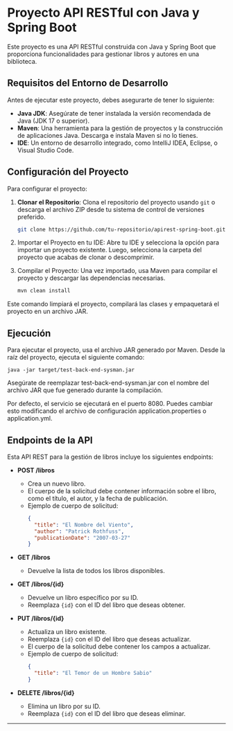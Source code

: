 # Proyecto API RESTful con Java y Spring Boot

Este proyecto es una API RESTful construida con Java y Spring Boot que proporciona funcionalidades para gestionar libros y autores en una biblioteca.

## Requisitos del Entorno de Desarrollo
Antes de ejecutar este proyecto, debes asegurarte de tener lo siguiente:

- **Java JDK**: Asegúrate de tener instalada la versión recomendada de Java (JDK 17 o superior).
- **Maven**: Una herramienta para la gestión de proyectos y la construcción de aplicaciones Java. Descarga e instala Maven si no lo tienes.
- **IDE**: Un entorno de desarrollo integrado, como IntelliJ IDEA, Eclipse, o Visual Studio Code.

## Configuración del Proyecto
Para configurar el proyecto:

1. **Clonar el Repositorio**:
   Clona el repositorio del proyecto usando `git` o descarga el archivo ZIP desde tu sistema de control de versiones preferido.
    ```bash
    git clone https://github.com/tu-repositorio/apirest-spring-boot.git

2. Importar el Proyecto en tu IDE:
Abre tu IDE y selecciona la opción para importar un proyecto existente. Luego, selecciona la carpeta del proyecto que acabas de clonar o descomprimir.

3. Compilar el Proyecto:
Una vez importado, usa Maven para compilar el proyecto y descargar las dependencias necesarias.

    ```bash
    mvn clean install

Este comando limpiará el proyecto, compilará las clases y empaquetará el proyecto en un archivo JAR.

## Ejecución
Para ejecutar el proyecto, usa el archivo JAR generado por Maven. Desde la raíz del proyecto, ejecuta el siguiente comando:

    java -jar target/test-back-end-sysman.jar

Asegúrate de reemplazar test-back-end-sysman.jar con el nombre del archivo JAR que fue generado durante la compilación.

Por defecto, el servicio se ejecutará en el puerto 8080. Puedes cambiar esto modificando el archivo de configuración application.properties o application.yml.

## Endpoints de la API

Esta API REST para la gestión de libros incluye los siguientes endpoints:

- **POST /libros**
    - Crea un nuevo libro.
    - El cuerpo de la solicitud debe contener información sobre el libro, como el título, el autor, y la fecha de publicación.
    - Ejemplo de cuerpo de solicitud:
      ```json
      {
        "title": "El Nombre del Viento",
        "author": "Patrick Rothfuss",
        "publicationDate": "2007-03-27"
      }
      ```

- **GET /libros**
    - Devuelve la lista de todos los libros disponibles.

- **GET /libros/{id}**
    - Devuelve un libro específico por su ID.
    - Reemplaza `{id}` con el ID del libro que deseas obtener.

- **PUT /libros/{id}**
    - Actualiza un libro existente.
    - Reemplaza `{id}` con el ID del libro que deseas actualizar.
    - El cuerpo de la solicitud debe contener los campos a actualizar.
    - Ejemplo de cuerpo de solicitud:
      ```json
      {
        "title": "El Temor de un Hombre Sabio"
      }
      ```

- **DELETE /libros/{id}**
    - Elimina un libro por su ID.
    - Reemplaza `{id}` con el ID del libro que deseas eliminar.

---
